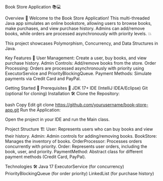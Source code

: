 Book Store Application 📚💻

Overview 🚀
Welcome to the Book Store Application! This multi-threaded Java app simulates an online bookstore, allowing users to browse books, make purchases, and view purchase history. Admins can add/remove books, while orders are processed asynchronously with priority levels. 💥

This project showcases Polymorphism, Concurrency, and Data Structures in Java.

Key Features 🌟
User Management: Create a user, buy books, and view purchase history.
Admin Controls: Add/remove books from the store.
Order Processing: Orders are processed asynchronously with priority using ExecutorService and PriorityBlockingQueue.
Payment Methods: Simulate payments via Credit Card and PayPal.


Getting Started 🚀
Prerequisites 🔧
JDK 17+
IDE (IntelliJ IDEA/Eclipse)
Git (optional for cloning)
Installation 🛠️
Clone the Repository:

bash
Copy
Edit
git clone https://github.com/yourusername/book-store-app.git
Run the Application:

Open the project in your IDE and run the Main class.


Project Structure 🏗️
User: Represents users who can buy books and view their history.
Admin: Admin controls for adding/removing books.
BookStore: Manages the inventory of books.
OrderProcessor: Processes orders concurrently with priority.
Order: Represents user orders, including the book, user, and priority.
PaymentMethod: Abstract class for different payment methods (Credit Card, PayPal).


Technologies 🛠️
Java 17
ExecutorService (for concurrency)
PriorityBlockingQueue (for order priority)
LinkedList (for purchase history)

